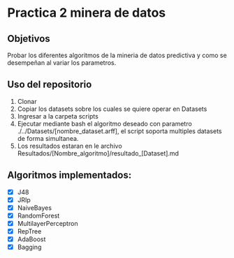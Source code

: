 # Practica 2 minera de datos

## Objetivos

Probar los diferentes algoritmos de la mineria de datos predictiva y como se desempeñan al variar los parametros.

## Uso del repositorio

1. Clonar
2. Copiar los datasets sobre los cuales se quiere operar en Datasets 
3. Ingresar a la carpeta scripts
4. Ejecutar mediante bash el algoritmo deseado con parametro ./../Datasets/[nombre_dataset.arff], el script soporta multiples datasets de forma simultanea.
5. Los resultados estaran en le archivo Resultados/[Nombre_algoritmo]/resultado_[Dataset].md

## Algoritmos implementados:

- [x] J48
- [x] JRIp
- [x] NaiveBayes
- [x] RandomForest
- [x] MultilayerPerceptron
- [x] RepTree
- [x] AdaBoost
- [x] Bagging
